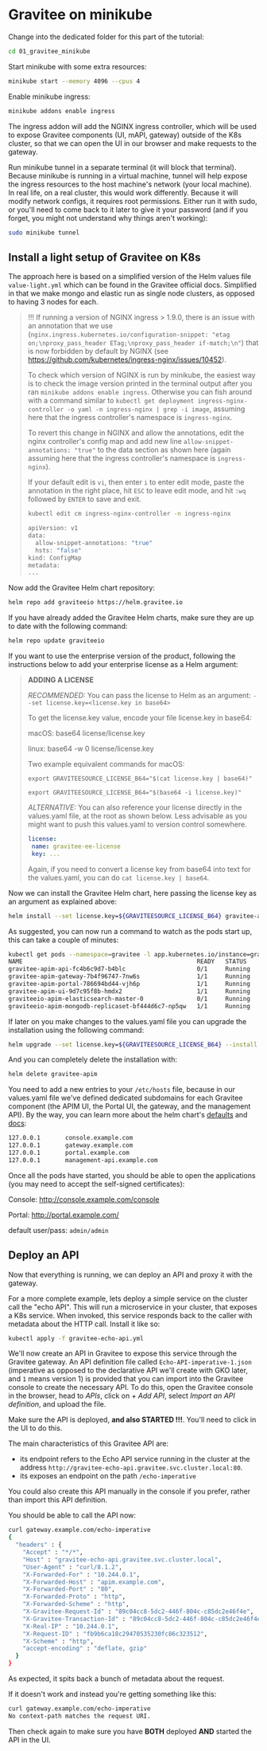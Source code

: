 # Gravitee on minikube

Change into the dedicated folder for this part of the tutorial:

```sh
cd 01_gravitee_minikube
```

Start minikube with some extra resources:

```sh
minikube start --memory 4096 --cpus 4
```

Enable minikube ingress:

```sh
minikube addons enable ingress
```

The ingress addon will add the NGINX ingress controller, which will be used to expose Gravitee components (UI, mAPI, gateway) outside of the K8s cluster, so that we can open the UI in our browser and make requests to the gateway.

Run minikube tunnel in a separate terminal (it will block that terminal). Because minikube is running in a virtual machine, tunnel will help expose the ingress resources to the host machine's network (your local machine). In real life, on a real cluster, this would work differently. Because it will modify network configs, it requires root permissions. Either run it with sudo, or you'll need to come back to it later to give it your password (and if you forget, you might not understand why things aren't working):

```sh
sudo minikube tunnel
```

## Install a light setup of Gravitee on K8s 

The approach here is based on a simplified version of the Helm values file `value-light.yml` which can be found in the Gravitee official docs. Simplified in that we make mongo and elastic run as single node clusters, as opposed to having 3 nodes for each.

> !!! If running a version of NGINX ingress > 1.9.0, there is an issue with an annotation that we use (`nginx.ingress.kubernetes.io/configuration-snippet: "etag on;\nproxy_pass_header ETag;\nproxy_pass_header if-match;\n"`) that is now forbidden by default by NGINX (see https://github.com/kubernetes/ingress-nginx/issues/10452). 
>
> To check which version of NGINX is run by minikube, the easiest way is to check the image version printed in the terminal output after you ran `minikube addons enable ingress`. Otherwise you can fish around with a command similar to `kubectl get deployment ingress-nginx-controller -o yaml -n ingress-nginx | grep -i image`, assuming here that the ingress controller's namespace is `ingress-nginx`.
>
>To revert this change in NGINX and allow the annotations, edit the nginx controller's config map and add new line `allow-snippet-annotations: "true"` to the data section as shown here (again assuming here that the ingress controller's namespace is `ingress-nginx`). 
>
> If your default edit is `vi`, then enter `i` to enter edit mode, paste the annotation in the right place, hit `ESC` to leave edit mode, and hit `:wq` followed by `ENTER` to save and exit. 
>
> ```sh
> kubectl edit cm ingress-nginx-controller -n ingress-nginx
> ```
>
> ```sh
> apiVersion: v1
> data:
>   allow-snippet-annotations: "true"
>   hsts: "false"
> kind: ConfigMap
> metadata:
> ...
> ```

Now add the Gravitee Helm chart repository:

```sh
helm repo add graviteeio https://helm.gravitee.io
```

If you have already added the Gravitee Helm charts, make sure they are up to date with the following command:

```sh
helm repo update graviteeio
```

If you want to use the enterprise version of the product, following the instructions below to add your enterprise license as a Helm argument:

> **ADDING A LICENSE** 
>
> *RECOMMENDED:* You can pass the license to Helm as an argument: `--set license.key=<license.key in base64>`
>
> To get the license.key value, encode your file license.key in base64:
>
> macOS: base64 license/license.key
>
> linux: base64 -w 0 license/license.key
>
> Two example equivalent commands for macOS:
>
> `export GRAVITEESOURCE_LICENSE_B64="$(cat license.key | base64)"`
>
> `export GRAVITEESOURCE_LICENSE_B64="$(base64 -i license.key)"`
>
> *ALTERNATIVE:* You can also reference your license directly in the values.yaml file, at the root as shown below. Less advisable as you might want to push this values.yaml to version control somewhere.
>
> ```yaml
> license: 
>  name: gravitee-ee-license
>  key: ...
> ```
>
> Again, if you need to convert a license key from base64 into text for the values.yaml, you can do `cat license.key | base64`. 
>

Now we can install the Gravitee Helm chart, here passing the license key as an argument as explained above:

```sh
helm install --set license.key=${GRAVITEESOURCE_LICENSE_B64} gravitee-apim graviteeio/apim -f 01_values.yml --create-namespace --namespace gravitee
```

As suggested, you can now run a command to watch as the pods start up, this can take a couple of minutes:

```sh
kubectl get pods --namespace=gravitee -l app.kubernetes.io/instance=gravitee-apim -w
NAME                                                 READY   STATUS    RESTARTS   AGE
gravitee-apim-api-fc4b6c9d7-b4blc                    0/1     Running   0          88s
gravitee-apim-gateway-7b4f96747-7nw6s                1/1     Running   0          88s
gravitee-apim-portal-786694bd44-vjh6p                1/1     Running   0          88s
gravitee-apim-ui-9d7c95f8b-hmdx2                     1/1     Running   0          88s
graviteeio-apim-elasticsearch-master-0               0/1     Running   0          88s
graviteeio-apim-mongodb-replicaset-bf444d6c7-np5qw   1/1     Running   0          88s
```

If later on you make changes to the values.yaml file you can upgrade the installation using the following command:

```sh
helm upgrade --set license.key=${GRAVITEESOURCE_LICENSE_B64} --install gravitee-apim graviteeio/apim -f 01_values.yml --namespace gravitee
```

And you can completely delete the installation with:

```sh
helm delete gravitee-apim
```

You need to add a new entries to your `/etc/hosts` file, because in our values.yaml file we've defined dedicated subdomains for each Gravitee component (the APIM UI, the Portal UI, the gateway, and the management API). By the way, you can learn more about the helm chart's [defaults](https://github.com/gravitee-io/gravitee-api-management/blob/master/helm/values.yaml) and [docs](https://github.com/gravitee-io/gravitee-api-management/tree/master/helm):

```sh
127.0.0.1       console.example.com
127.0.0.1       gateway.example.com
127.0.0.1       portal.example.com
127.0.0.1       management-api.example.com
```

Once all the pods have started, you should be able to open the applications (you may need to accept the self-signed certificates):

Console: http://console.example.com/console

Portal: http://portal.example.com/

default user/pass: `admin/admin`

## Deploy an API

Now that everything is running, we can deploy an API and proxy it with the gateway.

For a more complete example, lets deploy a simple service on the cluster call the "echo API". This will run a microservice in your cluster, that exposes a K8s service. When invoked, this service responds back to the caller with metadata about the HTTP call. Install it like so:

```sh
kubectl apply -f gravitee-echo-api.yml
```

We'll now create an API in Gravitee to expose this service through the Gravitee gateway. An API definition file called `Echo-API-imperative-1.json` (imperative as opposed to the declarative API we'll create with GKO later, and `1` means version 1) is provided that you can import into the Gravitee console to create the necessary API. To do this, open the Gravitee console in the browser, head to *APIs*, click on *+ Add API*, select *Import an API definition*, and upload the file. 

Make sure the API is deployed, **and also STARTED !!!**. You'll need to click in the UI to do this.

The main characteristics of this Gravitee API are:
* its endpoint refers to the Echo API service running in the cluster at the address `http://gravitee-echo-api.gravitee.svc.cluster.local:80`. 
* its exposes an endpoint on the path `/echo-imperative`

You could also create this API manually in the console if you prefer, rather than import this API definition. 

You should be able to call the API now:

```sh
curl gateway.example.com/echo-imperative
{
  "headers" : {
    "Accept" : "*/*",
    "Host" : "gravitee-echo-api.gravitee.svc.cluster.local",
    "User-Agent" : "curl/8.1.2",
    "X-Forwarded-For" : "10.244.0.1",
    "X-Forwarded-Host" : "apim.example.com",
    "X-Forwarded-Port" : "80",
    "X-Forwarded-Proto" : "http",
    "X-Forwarded-Scheme" : "http",
    "X-Gravitee-Request-Id" : "89c04cc8-5dc2-446f-804c-c85dc2e46f4e",
    "X-Gravitee-Transaction-Id" : "89c04cc8-5dc2-446f-804c-c85dc2e46f4e",
    "X-Real-IP" : "10.244.0.1",
    "X-Request-ID" : "fb9b6ca18c29470535230fc86c323512",
    "X-Scheme" : "http",
    "accept-encoding" : "deflate, gzip"
  }
}
```

As expected, it spits back a bunch of metadata about the request. 

If it doesn't work and instead you're getting something like this:

```sh
curl gateway.example.com/echo-imperative
No context-path matches the request URI.
```

Then check again to make sure you have **BOTH** deployed **AND** started the API in the UI.